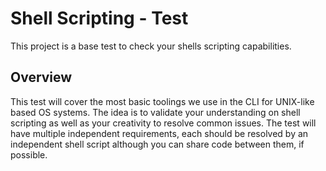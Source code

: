 # Shell Scripting - Test
This project is a base test to check your shells scripting capabilities.

## Overview
This test will cover the most basic toolings we use in the CLI for UNIX-like based OS systems. The idea is to validate your understanding on shell scripting as well as your creativity to resolve common issues.
The test will have multiple independent requirements, each should be resolved by an independent shell script although you can share code between them, if possible.
